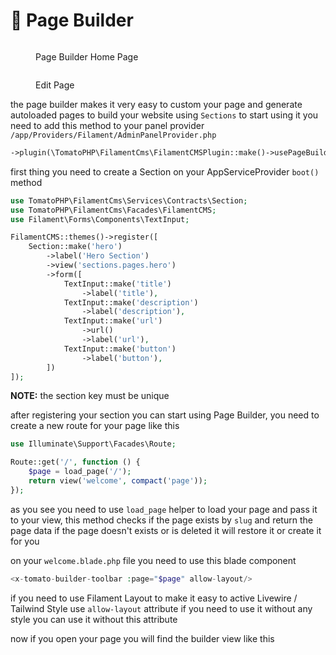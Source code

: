 # 🏨 Page Builder

&#x20;

<figure><img src="https://raw.githubusercontent.com/tomatophp/filament-cms/master/arts/page-builder-preview.png" alt=""><figcaption><p>Page Builder Home Page</p></figcaption></figure>

<figure><img src="https://raw.githubusercontent.com/tomatophp/filament-cms/master/arts/page-builder.png" alt=""><figcaption><p>Edit Page</p></figcaption></figure>

the page builder makes it very easy to custom your page and generate autoloaded pages to build your website using `Sections` to start using it you need to add this method to your panel provider `/app/Providers/Filament/AdminPanelProvider.php`

```php
->plugin(\TomatoPHP\FilamentCms\FilamentCMSPlugin::make()->usePageBuilder())
```

first thing you need to create a Section on your AppServiceProvider `boot()` method

```php
use TomatoPHP\FilamentCms\Services\Contracts\Section;
use TomatoPHP\FilamentCms\Facades\FilamentCMS;
use Filament\Forms\Components\TextInput;

FilamentCMS::themes()->register([
    Section::make('hero')
        ->label('Hero Section')
        ->view('sections.pages.hero')
        ->form([
            TextInput::make('title')
                ->label('title'),
            TextInput::make('description')
                ->label('description'),
            TextInput::make('url')
                ->url()
                ->label('url'),
            TextInput::make('button')
                ->label('button'),
        ])
]);
```

**NOTE:** the section key must be unique

after registering your section you can start using Page Builder, you need to create a new route for your page like this

```php
use Illuminate\Support\Facades\Route;

Route::get('/', function () {
    $page = load_page('/');
    return view('welcome', compact('page'));
});
```

as you see you need to use `load_page` helper to load your page and pass it to your view, this method checks if the page exists by `slug` and return the page data if the page doesn't exists or is deleted it will restore it or create it for you

on your `welcome.blade.php` file you need to use this blade component

```php
<x-tomato-builder-toolbar :page="$page" allow-layout/>
```

if you need to use Filament Layout to make it easy to active Livewire / Tailwind Style use `allow-layout` attribute if you need to use it without any style you can use it without this attribute

now if you open your page you will find the builder view like this
